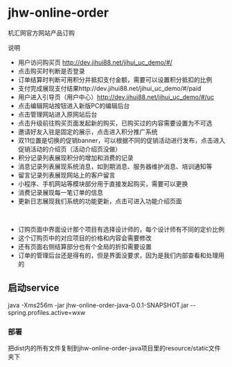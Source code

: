 # jhw-online-order
机汇网官方网站产品订购

说明

- 用户访问购买页
  http://dev.jihui88.net/jihui_uc_demo/#/
- 点击购买时判断是否登录
- 订单结算时判断可用积分并抵扣支付金额，需要可以设置积分抵扣的比例
- 支付完成展现支付结果http://dev.jihui88.net/jihui_uc_demo/#/paid
- 用户进入引导页（用户中心）http://dev.jihui88.net/jihui_uc_demo/#/uc
- 点击编辑网站按钮进入新版PC的编辑后台
- 点击管理网站进入原网站后台
- 点击升级前往购买页面发起新的购买，已购买过的内容需要设置为不可选
- 邀请好友入驻是固定的展示，点击进入积分推广系统
- 双11位置是切换的促销banner，可以根据不同的促销活动进行发布，点击进入促销活动的介绍页（活动介绍页没做）
- 积分记录列表展现积分的增加和消费的记录
- 消息记录列表展现系统消息，如到期消息、服务器维护消息、培训通知等
- 留言记录列表展现网站上的客户留言
- 小程序、手机网站等模块部分用于直接发起购买，需要可以更换
- 消费记录展现每一笔订单的信息
- 更新日志展现我们系统的功能更新，点击可进入功能介绍页面

<br>

- 订购页面中界面设计那个项目有选择设计师的，每个设计师有不同的定价比例
- 这个订购页中的对应项目的价格和内容会需要修改
- 还有页面右侧结算部分也有个全局的折扣需要设置
- 订单的管理后台还是得有的，但是界面没要求，因为是我们内部查看和处理用的

## 启动service
java -Xms256m -jar jhw-online-order-java-0.0.1-SNAPSHOT.jar --spring.profiles.active=wxw


### 部署
把dist内的所有文件复制到jhw-online-order-java项目里的resource/static文件夹下
